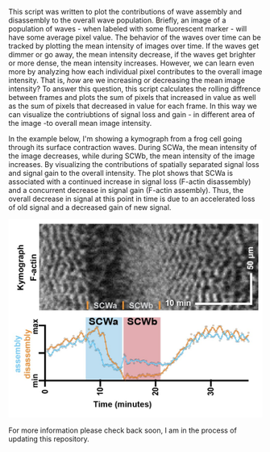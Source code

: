 This script was written to plot the contributions of wave assembly and disassembly to the overall wave population. Briefly, an image of a population of waves - when labeled with some fluorescent marker - will have some average pixel value. The behavior of the waves over time can be tracked by plotting the mean intensity of images over time. If the waves get dimmer or go away, the mean intensity decrease, if the waves get brighter or more dense, the mean intensity increases. However, we can learn even more by analyzing how each individual pixel contributes to the overall image intensity. That is, _how_ are we increasing or decreasing the mean image intensity? To answer this question, this script calculates the rolling diffrence between frames and plots the sum of pixels that increased in value as well as the sum of pixels that decreased in value for each frame. In this way we can visualize the contriubtions of signal loss and gain - in different area of the image -to overall mean image intensity.

In the example below, I'm showing a kymograph from a frog cell going through its surface contraction waves. During SCWa, the mean intensity of the image decreases, while during SCWb, the mean intensity of the image increases. By visualizing the contributions of spatially separated signal loss and signal gain to the overall intensity. The plot shows that SCWa is associated with a continued increase in signal loss (F-actin disassembly) and a concurrent decrease in signal gain (F-actin assembly). Thus, the overall decrease in signal at this point in time is due to an accelerated loss of old signal and a decreased gain of new signal.

![GitHub-Mark-Light](https://github.com/zacswider/README_Images/blob/main/polDepol-output_light.jpg)

For more information please check back soon, I am in the process of updating this repository.
